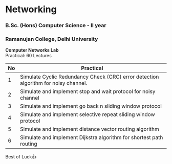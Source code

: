 # Networking
### B.Sc. (Hons) Computer Science - II year
### Ramanujan College, Delhi University

**Computer Networks Lab**
<br>
Practical: 60 Lectures

| No     | Practical                                                                           |
| ------ | ----------------------------------------------------------------------------------- |
| 1      | Simulate Cyclic Redundancy Check (CRC) error detection algorithm for noisy channel. |
| 2      | Simulate and implement stop and wait protocol for noisy channel                     |
| 3      | Simulate and implement go back n sliding window protocol                            |
| 4      | Simulate and implement selective repeat sliding window protocol                     |
| 5      | Simulate and implement distance vector routing algorithm                            |
| 6      | Simulate and implement Dijkstra algorithm for shortest path routing                 |

Best of Luck:+1:
